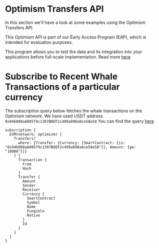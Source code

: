 # Optimism Transfers API

<head>
<meta name="title" content="Optimism Transfers API"/>
<meta name="description" content="Get all historical & realtime transfers details for an address or a contract, capturing internal transfers, external transfers and token transfers."/>
<meta name="keywords" content="optimism transfers api, optimism transfers python api, optimism transfers scan api, optimism transfers api docs, transfers crypto api, transfers blockchain api, optimism network api"/>
<meta name="robots" content="index, follow"/>
<meta http-equiv="Content-Type" content="text/html; charset=utf-8"/>
<meta name="language" content="English"/>

<!-- Open Graph / Facebook -->

<meta property="og:type" content="website" />
<meta
  property="og:title"
  content="Optimism Transfers API"
/>
<meta
  property="og:description"
  content="Get all historical & realtime transfers for an address or a contract, capturing internal transfers, external transfers and token transfers."
/>

<!-- Twitter -->

<meta property="twitter:card" content="summary_large_image" />
<meta property="twitter:title" content="Optimism Transfers API" />
<meta property="twitter:description" content="Get all historical & realtime transfers for an address or a contract, capturing internal transfers, external transfers and token transfers." />
</head>



In this section we'll have a look at some examples using the Optimism Transfers API.

This Optimism API is part of our Early Access Program (EAP), which is intended for evaluation purposes.

This program allows you to test the data and its integration into your applications before full-scale implementation. Read more [here](https://docs.bitquery.io/docs/graphql/dataset/EAP/)

# Subscribe to Recent Whale Transactions of a particular currency

The subscription query below fetches the whale transactions on the Optimism network. We have used USDT address `0x94b008aA00579c1307B0EF2c499aD98a8ce58e58`
You can find the query [here](https://ide.bitquery.io/Whale-transfers-of-USDC-on-optimism#)

```
subscription {
  EVM(network: optimism) {
    Transfers(
      where: {Transfer: {Currency: {SmartContract: {is: "0x94b008aA00579c1307B0EF2c499aD98a8ce58e58"}}, Amount: {ge: "10000"}}}
    ) {
      Transaction {
        From
        Hash
      }
      Transfer {
        Amount
        Sender
        Receiver
        Currency {
          SmartContract
          Symbol
          Name
          Fungible
          Native
        }
        Id
      }
    }
  }
}


```
